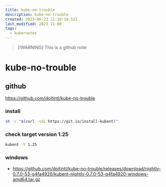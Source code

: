 ```yaml
---
title: kube-no-trouble
description: kube-no-trouble
created: 2023-06-23 11:18:10.512
last_modified: 2023-11-08
tags:
  - kubernetes
---
```

> [!WARNING] This is a github note

# kube-no-trouble

## github

https://github.com/doitintl/kube-no-trouble

### install

```sh
sh -c "$(curl -sSL https://git.io/install-kubent)"
```


### check target version 1.25

```sh
kubent -t 1.25

```

### windows

- https://github.com/doitintl/kube-no-trouble/releases/download/nightly-0.7.0-53-g4fa4920/kubent-nightly-0.7.0-53-g4fa4920-windows-amd64.tar.gz




